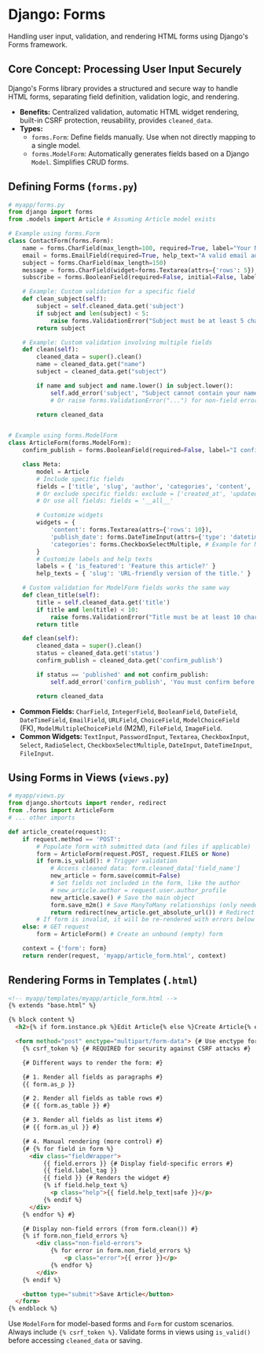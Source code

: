 # Django: Forms

Handling user input, validation, and rendering HTML forms using Django's Forms framework.

## Core Concept: Processing User Input Securely

Django's Forms library provides a structured and secure way to handle HTML forms, separating field definition, validation logic, and rendering.

*   **Benefits:** Centralized validation, automatic HTML widget rendering, built-in CSRF protection, reusability, provides `cleaned_data`.
*   **Types:**
    *   `forms.Form`: Define fields manually. Use when not directly mapping to a single model.
    *   `forms.ModelForm`: Automatically generates fields based on a Django `Model`. Simplifies CRUD forms.

## Defining Forms (`forms.py`)

```python
# myapp/forms.py
from django import forms
from .models import Article # Assuming Article model exists

# Example using forms.Form
class ContactForm(forms.Form):
    name = forms.CharField(max_length=100, required=True, label="Your Name")
    email = forms.EmailField(required=True, help_text="A valid email address.")
    subject = forms.CharField(max_length=150)
    message = forms.CharField(widget=forms.Textarea(attrs={'rows': 5}), required=True)
    subscribe = forms.BooleanField(required=False, initial=False, label="Subscribe to newsletter?")

    # Example: Custom validation for a specific field
    def clean_subject(self):
        subject = self.cleaned_data.get('subject')
        if subject and len(subject) < 5:
            raise forms.ValidationError("Subject must be at least 5 characters long.")
        return subject

    # Example: Custom validation involving multiple fields
    def clean(self):
        cleaned_data = super().clean()
        name = cleaned_data.get("name")
        subject = cleaned_data.get("subject")

        if name and subject and name.lower() in subject.lower():
            self.add_error('subject', "Subject cannot contain your name.")
            # Or raise forms.ValidationError("...") for non-field error

        return cleaned_data


# Example using forms.ModelForm
class ArticleForm(forms.ModelForm):
    confirm_publish = forms.BooleanField(required=False, label="I confirm this is ready to publish")

    class Meta:
        model = Article
        # Include specific fields
        fields = ['title', 'slug', 'author', 'categories', 'content', 'status', 'is_featured', 'publish_date']
        # Or exclude specific fields: exclude = ['created_at', 'updated_at']
        # Or use all fields: fields = '__all__'

        # Customize widgets
        widgets = {
            'content': forms.Textarea(attrs={'rows': 10}),
            'publish_date': forms.DateTimeInput(attrs={'type': 'datetime-local'}),
            'categories': forms.CheckboxSelectMultiple, # Example for ManyToMany
        }
        # Customize labels and help texts
        labels = { 'is_featured': 'Feature this article?' }
        help_texts = { 'slug': 'URL-friendly version of the title.' }

    # Custom validation for ModelForm fields works the same way
    def clean_title(self):
        title = self.cleaned_data.get('title')
        if title and len(title) < 10:
            raise forms.ValidationError("Title must be at least 10 characters long.")
        return title

    def clean(self):
        cleaned_data = super().clean()
        status = cleaned_data.get('status')
        confirm_publish = cleaned_data.get('confirm_publish')

        if status == 'published' and not confirm_publish:
            self.add_error('confirm_publish', 'You must confirm before publishing.')

        return cleaned_data

```

*   **Common Fields:** `CharField`, `IntegerField`, `BooleanField`, `DateField`, `DateTimeField`, `EmailField`, `URLField`, `ChoiceField`, `ModelChoiceField` (FK), `ModelMultipleChoiceField` (M2M), `FileField`, `ImageField`.
*   **Common Widgets:** `TextInput`, `PasswordInput`, `Textarea`, `CheckboxInput`, `Select`, `RadioSelect`, `CheckboxSelectMultiple`, `DateInput`, `DateTimeInput`, `FileInput`.

## Using Forms in Views (`views.py`)

```python
# myapp/views.py
from django.shortcuts import render, redirect
from .forms import ArticleForm
# ... other imports

def article_create(request):
    if request.method == 'POST':
        # Populate form with submitted data (and files if applicable)
        form = ArticleForm(request.POST, request.FILES or None)
        if form.is_valid(): # Trigger validation
            # Access cleaned data: form.cleaned_data['field_name']
            new_article = form.save(commit=False)
            # Set fields not included in the form, like the author
            # new_article.author = request.user.author_profile
            new_article.save() # Save the main object
            form.save_m2m() # Save ManyToMany relationships (only needed for ModelForm with commit=False)
            return redirect(new_article.get_absolute_url()) # Redirect after successful POST
        # If form is invalid, it will be re-rendered with errors below
    else: # GET request
        form = ArticleForm() # Create an unbound (empty) form

    context = {'form': form}
    return render(request, 'myapp/article_form.html', context)
```

## Rendering Forms in Templates (`.html`)

```html
<!-- myapp/templates/myapp/article_form.html -->
{% extends "base.html" %}

{% block content %}
  <h2>{% if form.instance.pk %}Edit Article{% else %}Create Article{% endif %}</h2>

  <form method="post" enctype="multipart/form-data"> {# Use enctype for file uploads #}
    {% csrf_token %} {# REQUIRED for security against CSRF attacks #}

    {# Different ways to render the form: #}

    {# 1. Render all fields as paragraphs #}
    {{ form.as_p }}

    {# 2. Render all fields as table rows #}
    {# {{ form.as_table }} #}

    {# 3. Render all fields as list items #}
    {# {{ form.as_ul }} #}

    {# 4. Manual rendering (more control) #}
    {# {% for field in form %}
      <div class="fieldWrapper">
          {{ field.errors }} {# Display field-specific errors #}
          {{ field.label_tag }}
          {{ field }} {# Renders the widget #}
          {% if field.help_text %}
            <p class="help">{{ field.help_text|safe }}</p>
          {% endif %}
      </div>
    {% endfor %} #}

    {# Display non-field errors (from form.clean()) #}
    {% if form.non_field_errors %}
        <div class="non-field-errors">
            {% for error in form.non_field_errors %}
                <p class="error">{{ error }}</p>
            {% endfor %}
        </div>
    {% endif %}

    <button type="submit">Save Article</button>
  </form>
{% endblock %}
```

Use `ModelForm` for model-based forms and `Form` for custom scenarios. Always include `{% csrf_token %}`. Validate forms in views using `is_valid()` before accessing `cleaned_data` or saving.
